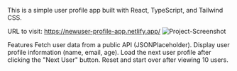 This is a simple user profile app built with React, TypeScript, and Tailwind CSS.

URL to visit: https://newuser-profile-app.netlify.app/
![Project-Screenshot](https://github.com/user-attachments/assets/78bdbaf8-bbb1-4b37-ac44-cf8c25c87da7)

Features
Fetch user data from a public API (JSONPlaceholder).
Display user profile information (name, email, age).
Load the next user profile after clicking the "Next User" button.
Reset and start over after viewing 10 users.
